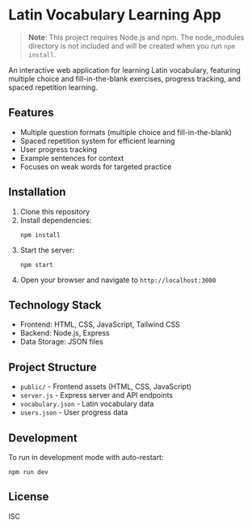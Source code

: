 # Latin Vocabulary Learning App

> **Note**: This project requires Node.js and npm. The node_modules directory is not included and will be created when you run `npm install`.

An interactive web application for learning Latin vocabulary, featuring multiple choice and fill-in-the-blank exercises, progress tracking, and spaced repetition learning.

## Features

- Multiple question formats (multiple choice and fill-in-the-blank)
- Spaced repetition system for efficient learning
- User progress tracking
- Example sentences for context
- Focuses on weak words for targeted practice

## Installation

1. Clone this repository
2. Install dependencies:
   ```
   npm install
   ```
3. Start the server:
   ```
   npm start
   ```
4. Open your browser and navigate to `http://localhost:3000`

## Technology Stack

- Frontend: HTML, CSS, JavaScript, Tailwind CSS
- Backend: Node.js, Express
- Data Storage: JSON files

## Project Structure

- `public/` - Frontend assets (HTML, CSS, JavaScript)
- `server.js` - Express server and API endpoints
- `vocabulary.json` - Latin vocabulary data
- `users.json` - User progress data

## Development

To run in development mode with auto-restart:
```
npm run dev
```

## License

ISC
